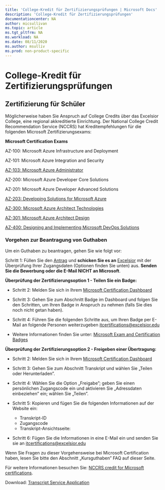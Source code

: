 ```yaml
---
title: 'College-Kredit für Zertifizierungsprüfungen | Microsoft Docs'
description: 'College-Kredit für Zertifizierungsprüfungen' 
documentationcenter: NA 
author: micsullivan
ms.topic: article
ms.tgt_pltfrm: NA
ms.workload: NA
ms.date: 08/11/2020
ms.author: msulliv
ms.prod: non-product-specific
---
```

# College-Kredit für Zertifizierungsprüfungen

## Zertifizierung für Schüler

Möglicherweise haben Sie Anspruch auf College Credits über das Excelsior College, eine regional akkreditierte Einrichtung. Der National College Credit Recommendation Service (NCCRS) hat Kreditempfehlungen für die folgenden Microsoft Zertifizierungsexams:

**Microsoft Certification Exams**

AZ-100: Microsoft Azure Infrastructure and Deployment

AZ-101: Microsoft Azure Integration and Security

[AZ-103: Microsoft Azure Administrator](https://docs.microsoft.com/learn/certifications/exams/az-103)

AZ-200: Microsoft Azure Developer Core Solutions

AZ-201: Microsoft Azure Developer Advanced Solutions

[AZ-203: Developing Solutions for Microsoft Azure](https://docs.microsoft.com/learn/certifications/exams/az-203)

[AZ-300: Microsoft Azure Architect Technologies](https://docs.microsoft.com/learn/certifications/exams/az-300)

[AZ-301: Microsoft Azure Architect Design](https://docs.microsoft.com/learn/certifications/exams/az-301)

[AZ-400: Designing and Implementing Microsoft DevOps Solutions](https://docs.microsoft.com/learn/certifications/exams/az-400)

### Vorgehen zur Beantragung von Guthaben

Um ein Guthaben zu beantragen, gehen Sie wie folgt vor:

Schritt 1: Füllen Sie den [Antrag](https://query.prod.cms.rt.microsoft.com/cms/api/am/binary/RE2PlKU) und **schicken Sie es an** [Excelsior](https://query.prod.cms.rt.microsoft.com/cms/api/am/binary/RE2PlKU) mit der Überprüfung Ihrer Zugangsdaten (Optionen finden Sie unten) aus. **Senden Sie die Bewerbung oder die E-Mail NICHT an Microsoft**.

**Überprüfung der Zertifizierungsoption 1 - Teilen Sie ein Badge:**

- Schritt 2: Melden Sie sich in Ihrem [Microsoft Certification Dashboard](https://aka.ms/certdashboard)

- Schritt 3: Gehen Sie zum Abschnitt Badge im Dashboard und folgen Sie den Schritten, um Ihren Badge in Anspruch zu nehmen (falls Sie dies noch nicht getan haben).

- Schritt 4: Führen Sie die folgenden Schritte aus, um Ihren Badge per E-Mail an folgende Personen weiterzugeben [itcertifications@excelsior.edu](mailto:itcertifications@excelsior.edu)

- Weitere Informationen finden Sie unter: [Microsoft Exam and Certification Badges](/learn/certifications/badges)

**Überprüfung der Zertifizierungsoption 2 - Freigeben einer Übertragung:**

- Schritt 2: Melden Sie sich in Ihrem [Microsoft Certification Dashboard](https://aka.ms/certdashboard)

- Schritt 3: Gehen Sie zum Abschnitt Transkript und wählen Sie „Teilen oder Herunterladen”.

- Schritt 4: Wählen Sie die Option „Freigabe”; geben Sie einen persönlichen Zugangscode ein und aktivieren Sie „Adressdaten einbeziehen” ein; wählen Sie „Teilen”.

- Schritt 5: Kopieren und fügen Sie die folgenden Informationen auf der Website ein:

  - Transkript-ID <nnnnnnn>  
  - Zugangscode <nnnnnnnn>
  - Transkript-Ansichtsseite: <URL>

- Schritt 6: Fügen Sie die Informationen in eine E-Mail ein und senden Sie sie an [itcertifications@excelsior.edu](mailto:itcertifications@excelsior.edu)

Wenn Sie Fragen zu dieser Vorgehensweise bei Microsoft Certification haben, lesen Sie bitte den Abschnitt „Kursguthaben” FAQ auf dieser Seite.

Für weitere Informationen besuchen Sie: [NCCRS credit for Microsoft certifications](http://www.nationalccrs.org/organizations/microsoft).

Download: [Transcript Service Application](https://query.prod.cms.rt.microsoft.com/cms/api/am/binary/RE2P3u5)
